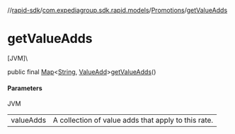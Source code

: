 //[rapid-sdk](../../../index.md)/[com.expediagroup.sdk.rapid.models](../index.md)/[Promotions](index.md)/[getValueAdds](get-value-adds.md)

# getValueAdds

[JVM]\

public final [Map](https://docs.oracle.com/javase/8/docs/api/java/util/Map.html)&lt;[String](https://docs.oracle.com/javase/8/docs/api/java/lang/String.html), [ValueAdd](../-value-add/index.md)&gt;[getValueAdds](get-value-adds.md)()

#### Parameters

JVM

| | |
|---|---|
| valueAdds | A collection of value adds that apply to this rate. |

